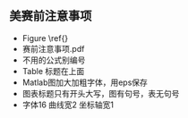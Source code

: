 ## 美赛前注意事项

+ Figure \ref{}
+ 赛前注意事项.pdf
+ 不用的公式别编号
+ Table 标题在上面
+ Matlab图加大加粗字体，用eps保存
+ 图表标题只有开头大写，图有句号，表无句号
+ 字体16 曲线宽2  坐标轴宽1